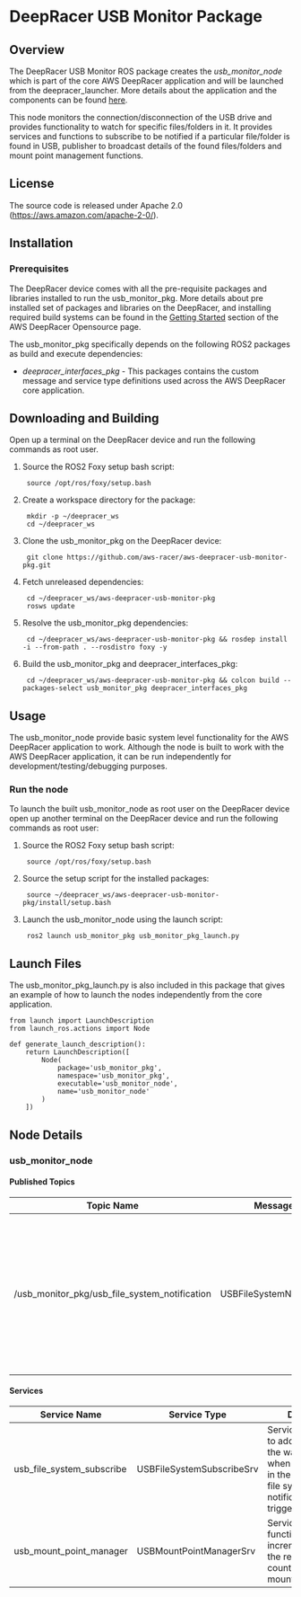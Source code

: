 # DeepRacer USB Monitor Package

## Overview

The DeepRacer USB Monitor ROS package creates the *usb_monitor_node* which is part of the core AWS DeepRacer application and will be launched from the deepracer_launcher. More details about the application and the components can be found [here](https://github.com/aws-racer/aws-deepracer-launcher).

This node monitors the connection/disconnection of the USB drive and provides functionality to watch for specific files/folders in it. It provides services and functions to subscribe to be notified if a particular file/folder is found in USB, publisher to broadcast details of the found files/folders and mount point management functions.

## License

The source code is released under Apache 2.0 (https://aws.amazon.com/apache-2-0/).

## Installation

### Prerequisites

The DeepRacer device comes with all the pre-requisite packages and libraries installed to run the usb_monitor_pkg. More details about pre installed set of packages and libraries on the DeepRacer, and installing required build systems can be found in the [Getting Started](https://github.com/aws-racer/aws-deepracer-launcher/blob/main/getting-started.md) section of the AWS DeepRacer Opensource page.

The usb_monitor_pkg specifically depends on the following ROS2 packages as build and execute dependencies:

* *deepracer_interfaces_pkg* - This packages contains the custom message and service type definitions used across the AWS DeepRacer core application.

## Downloading and Building

Open up a terminal on the DeepRacer device and run the following commands as root user.

1. Source the ROS2 Foxy setup bash script:

        source /opt/ros/foxy/setup.bash 

1. Create a workspace directory for the package:

        mkdir -p ~/deepracer_ws
        cd ~/deepracer_ws

1. Clone the usb_monitor_pkg on the DeepRacer device:

        git clone https://github.com/aws-racer/aws-deepracer-usb-monitor-pkg.git

1. Fetch unreleased dependencies:

        cd ~/deepracer_ws/aws-deepracer-usb-monitor-pkg
        rosws update

1. Resolve the usb_monitor_pkg dependencies:

        cd ~/deepracer_ws/aws-deepracer-usb-monitor-pkg && rosdep install -i --from-path . --rosdistro foxy -y

1. Build the usb_monitor_pkg and deepracer_interfaces_pkg:

        cd ~/deepracer_ws/aws-deepracer-usb-monitor-pkg && colcon build --packages-select usb_monitor_pkg deepracer_interfaces_pkg

## Usage

The usb_monitor_node provide basic system level functionality for the AWS DeepRacer application to work. Although the node is built to work with the AWS DeepRacer application, it can be run independently for development/testing/debugging purposes.

### Run the node

To launch the built usb_monitor_node as root user on the DeepRacer device open up another terminal on the DeepRacer device and run the following commands as root user:

1. Source the ROS2 Foxy setup bash script:

        source /opt/ros/foxy/setup.bash 

1. Source the setup script for the installed packages:

        source ~/deepracer_ws/aws-deepracer-usb-monitor-pkg/install/setup.bash

1. Launch the usb_monitor_node using the launch script:

        ros2 launch usb_monitor_pkg usb_monitor_pkg_launch.py

## Launch Files

The  usb_monitor_pkg_launch.py is also included in this package that gives an example of how to launch the nodes independently from the core application.

    from launch import LaunchDescription
    from launch_ros.actions import Node

    def generate_launch_description():
        return LaunchDescription([
            Node(
                package='usb_monitor_pkg',
                namespace='usb_monitor_pkg',
                executable='usb_monitor_node',
                name='usb_monitor_node'
            )
        ])

## Node Details

### usb_monitor_node

#### Published Topics

| Topic Name | Message Type | Description |
| ---------- | ------------ | ----------- |
|/usb_monitor_pkg/usb_file_system_notification|USBFileSystemNotificationMsg|Publisher to broadcast the notification messages when any of the files/folders that are in the watchlist are found in the USB drive.|

#### Services

| Service Name | Service Type | Description |
| ---------- | ------------ | ----------- |
|usb_file_system_subscribe|USBFileSystemSubscribeSrv|Service that is called to add files/folders to the watchlist so that when they are found in the USB drive, a file system notification will be triggered.|
|usb_mount_point_manager|USBMountPointManagerSrv|Service exposing  the functionality to safely increment/decrement the reference counter for the mount points.|

